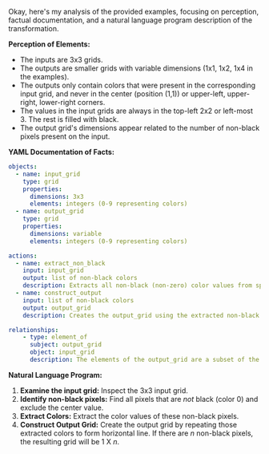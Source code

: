 Okay, here's my analysis of the provided examples, focusing on perception, factual documentation, and a natural language program description of the transformation.

**Perception of Elements:**

*   The inputs are 3x3 grids.
*   The outputs are smaller grids with variable dimensions (1x1, 1x2, 1x4 in the examples).
*   The outputs only contain colors that were present in the corresponding input grid, and never in the center (position (1,1)) or upper-left, upper-right, lower-right corners.
*   The values in the input grids are always in the top-left 2x2 or left-most 3. The rest is filled with black.
*   The output grid's dimensions appear related to the number of non-black pixels present on the input.

**YAML Documentation of Facts:**


```yaml
objects:
  - name: input_grid
    type: grid
    properties:
      dimensions: 3x3
      elements: integers (0-9 representing colors)
  - name: output_grid
    type: grid
    properties:
      dimensions: variable
      elements: integers (0-9 representing colors)

actions:
  - name: extract_non_black
    input: input_grid
    output: list of non-black colors
    description: Extracts all non-black (non-zero) color values from specific locations in the input_grid, specifically excluding the center value.
  - name: construct_output
    input: list of non-black colors
    output: output_grid
    description: Creates the output_grid using the extracted non-black colors, repeating each color to construct a 1 x n array.

relationships:
    - type: element_of
      subject: output_grid
      object: input_grid
      description: The elements of the output_grid are a subset of the elements of the input_grid.

```


**Natural Language Program:**

1.  **Examine the input grid:** Inspect the 3x3 input grid.
2.  **Identify non-black pixels:** Find all pixels that are *not* black (color 0) and exclude the center value.
3.  **Extract Colors:** Extract the color values of these non-black pixels.
4.  **Construct Output Grid:** Create the output grid by repeating those extracted colors to form horizontal line. If there are *n* non-black pixels, the resulting grid will be 1 X *n*.


